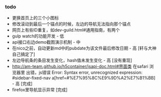 ### todo
*   更换首页上的三个小图标
*   修改滚动到最后一个锚点的时候，左边的导航无法指向那个锚点
*   网页上有些ID重复，如dev-guild.html#通用指南，有两个
*   gulp watch的功能开发 - 低
*   api接口右边demo截图演示机制 - 中
*   在nico之前，自动更新md中的pubdate为该文件最后修改日期 - 高	[轩与大神自己搞定了]
*   左边导航条的条目发生变化，hash值未发生变化 - 高	[没有重现]
*   http://am-team.github.io/h5container/jsapi-doc.html#界面类
     在safari 浏览器里 出错，js错误
    Error: Syntax error, unrecognized expression: #sidebar-fixed-nav a[href=#%E7%95%8C%E9%9D%A2%E7%B1%BB] - 高	[完成]
*   firefox里导航显示异常	[完成]
